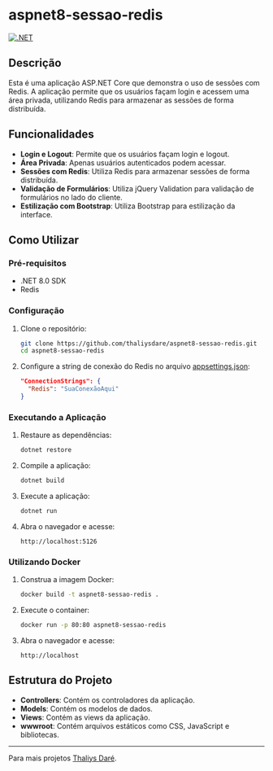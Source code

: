 # aspnet8-sessao-redis

[![.NET](https://github.com/thaliysdare/aspnet8-sessao-redis/actions/workflows/dotnet.yml/badge.svg)](https://github.com/thaliysdare/aspnet8-sessao-redis/actions/workflows/dotnet.yml)

## Descrição

Esta é uma aplicação ASP.NET Core que demonstra o uso de sessões com Redis. A aplicação permite que os usuários façam login e acessem uma área privada, utilizando Redis para armazenar as sessões de forma distribuída.

## Funcionalidades

- **Login e Logout**: Permite que os usuários façam login e logout.
- **Área Privada**: Apenas usuários autenticados podem acessar.
- **Sessões com Redis**: Utiliza Redis para armazenar sessões de forma distribuída.
- **Validação de Formulários**: Utiliza jQuery Validation para validação de formulários no lado do cliente.
- **Estilização com Bootstrap**: Utiliza Bootstrap para estilização da interface.

## Como Utilizar

### Pré-requisitos

- .NET 8.0 SDK
- Redis

### Configuração

1. Clone o repositório:
    ```sh
    git clone https://github.com/thaliysdare/aspnet8-sessao-redis.git
    cd aspnet8-sessao-redis
    ```

2. Configure a string de conexão do Redis no arquivo [appsettings.json](appsettings.json):
    ```json
    "ConnectionStrings": {
      "Redis": "SuaConexãoAqui"
    }
    ```

### Executando a Aplicação

1. Restaure as dependências:
    ```sh
    dotnet restore
    ```

2. Compile a aplicação:
    ```sh
    dotnet build
    ```

3. Execute a aplicação:
    ```sh
    dotnet run
    ```

4. Abra o navegador e acesse:
    ```
    http://localhost:5126
    ```

### Utilizando Docker

1. Construa a imagem Docker:
    ```sh
    docker build -t aspnet8-sessao-redis .
    ```

2. Execute o container:
    ```sh
    docker run -p 80:80 aspnet8-sessao-redis
    ```

3. Abra o navegador e acesse:
    ```
    http://localhost
    ```

## Estrutura do Projeto

- **Controllers**: Contém os controladores da aplicação.
- **Models**: Contém os modelos de dados.
- **Views**: Contém as views da aplicação.
- **wwwroot**: Contém arquivos estáticos como CSS, JavaScript e bibliotecas.

---

Para mais projetos [Thaliys Daré](https://github.com/thaliysdare).

